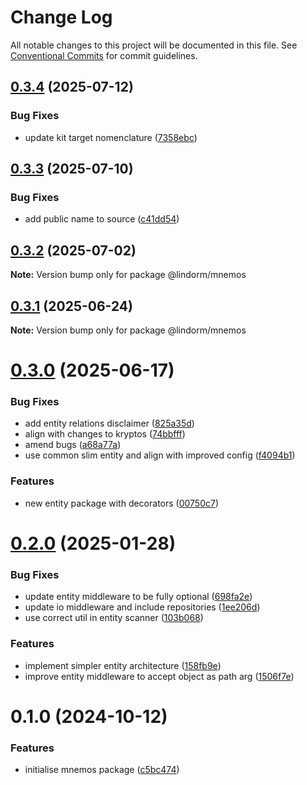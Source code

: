 # Change Log

All notable changes to this project will be documented in this file.
See [Conventional Commits](https://conventionalcommits.org) for commit guidelines.

## [0.3.4](https://github.com/lindorm-io/monorepo/compare/@lindorm/mnemos@0.3.3...@lindorm/mnemos@0.3.4) (2025-07-12)

### Bug Fixes

- update kit target nomenclature ([7358ebc](https://github.com/lindorm-io/monorepo/commit/7358ebcbe11ed4a4ed5c581ebeebefd64637c1e5))

## [0.3.3](https://github.com/lindorm-io/monorepo/compare/@lindorm/mnemos@0.3.2...@lindorm/mnemos@0.3.3) (2025-07-10)

### Bug Fixes

- add public name to source ([c41dd54](https://github.com/lindorm-io/monorepo/commit/c41dd54a5a0081704f5d413c14a8796daa2ab6de))

## [0.3.2](https://github.com/lindorm-io/monorepo/compare/@lindorm/mnemos@0.3.1...@lindorm/mnemos@0.3.2) (2025-07-02)

**Note:** Version bump only for package @lindorm/mnemos

## [0.3.1](https://github.com/lindorm-io/monorepo/compare/@lindorm/mnemos@0.3.0...@lindorm/mnemos@0.3.1) (2025-06-24)

**Note:** Version bump only for package @lindorm/mnemos

# [0.3.0](https://github.com/lindorm-io/monorepo/compare/@lindorm/mnemos@0.2.0...@lindorm/mnemos@0.3.0) (2025-06-17)

### Bug Fixes

- add entity relations disclaimer ([825a35d](https://github.com/lindorm-io/monorepo/commit/825a35d823e47cfc0e76a085871f2f444db14b04))
- align with changes to kryptos ([74bbfff](https://github.com/lindorm-io/monorepo/commit/74bbfff6fb50504dc70327f7de3fd6d4b45cb65a))
- amend bugs ([a68a77a](https://github.com/lindorm-io/monorepo/commit/a68a77a811ddfe33a0b487cd84cda6a18d3054b6))
- use common slim entity and align with improved config ([f4094b1](https://github.com/lindorm-io/monorepo/commit/f4094b173f11af4d342ece49d8a3ff72f1846d20))

### Features

- new entity package with decorators ([00750c7](https://github.com/lindorm-io/monorepo/commit/00750c7380e1c934be8f3f317b4fba7b834f90a8))

# [0.2.0](https://github.com/lindorm-io/monorepo/compare/@lindorm/mnemos@0.1.0...@lindorm/mnemos@0.2.0) (2025-01-28)

### Bug Fixes

- update entity middleware to be fully optional ([698fa2e](https://github.com/lindorm-io/monorepo/commit/698fa2e00cbd6d910ffa5fe75ec655f000cdb279))
- update io middleware and include repositories ([1ee206d](https://github.com/lindorm-io/monorepo/commit/1ee206d194dd8ef55ef0196f5beb011b6400304f))
- use correct util in entity scanner ([103b068](https://github.com/lindorm-io/monorepo/commit/103b068675e89f1f6d8f3390e1a058f383bd3abb))

### Features

- implement simpler entity architecture ([158fb9e](https://github.com/lindorm-io/monorepo/commit/158fb9ed054ebbc6861c8c6ff869ebc8e9af8e4c))
- improve entity middleware to accept object as path arg ([1506f7e](https://github.com/lindorm-io/monorepo/commit/1506f7e5ab4cd90866916c4b151e61becb27dc06))

# 0.1.0 (2024-10-12)

### Features

- initialise mnemos package ([c5bc474](https://github.com/lindorm-io/monorepo/commit/c5bc474b619d4c97eae849e7f4986b3bf59fe00e))
